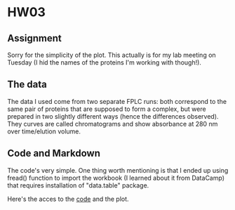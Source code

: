 # HW03
## Assignment

Sorry for the simplicity of the plot. This actually is for my lab meeting on Tuesday (I hid the names of the proteins I'm working with though!).

## The data

The data I used come from two separate FPLC runs: both correspond to the same pair of proteins that are supposed to form a complex, but were prepared in two slightly different ways (hence the differences observed). They curves are called chromatograms and show absorbance at 280 nm over time/elution volume. 

## Code and Markdown

The code's very simple. One thing worth mentioning is that I ended up using fread() function to import the workbook (I learned about it from DataCamp) that requires installation of "data.table" package.

Here's the acces to the [code](https://github.com/violecule/HW03/blob/master/Script%20for%20AKTA%20plots.Rmd) and the plot.

